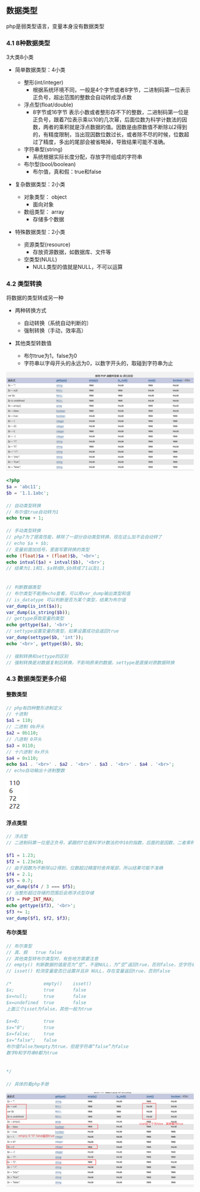 ##  数据类型

php是弱类型语言，变量本身没有数据类型

### 4.1 8种数据类型

3大类8小类

- 简单数据类型：4小类
  - 整形(int/integer)
    - 根据系统环境不同，一般是4个字节或者8字节，二进制码第一位表示正负号，超出范围的整数会自动转成浮点数
  - 浮点型(float/double) 
    -  8字节或16字节 表示小数或者整形存不下的整数，二进制码第一位是正负号，跟着7位表示乘以10的几次幂，后面位数为科学计数法的因数，两者的乘积就是浮点数据的值。因数是由原数值不断除以2得到的，有精度限制，当出现因数位数过长，或者除不尽的时候，位数超过了精度，多出的尾部会被省略掉，导致结果可能不准确。
  - 字符串型(string)
    - 系统根据实际长度分配，存放字符组成的字符串
  - 布尔型(bool/boolean)
    - 布尔值，真和假：true和false

- 复杂数据类型：2小类
  - 对象类型： object
    - 面向对象
  - 数组类型： array
    - 存储多个数据

- 特殊数据类型：2小类
  - 资源类型(resource)
    - 存放资源数据，如数据库、文件等
  - 空类型(NULL)
    - NULL类型的值就是NULL，不可以运算



### 4.2 类型转换

将数据的类型转成另一种

- 两种转换方式
  - 自动转换（系统自动判断的）
  - 强制转换（手动，效率高）



- 其他类型转数值
  - 布尔true为1，false为0
  - 字符串以字母开头的永远为0，以数字开头的，取碰到字符串为止

![image-20201210144434902](.\img\image-20201210144434902.png)

```php
<?php
$a = 'abc11';
$b = '1.1.1abc';

// 自动类型转换
// 布尔值true自动转为1
echo true + 1;

// 手动类型转换
// php7为了提高性能，移除了一部分自动类型转换，现在这么加不会自动转了
// echo $a + $b;
// 变量前面加括号，里面写要转换的类型
echo (float)$a + (float)$b, '<br>';
echo intval($a) + intval($b), '<br>';
// 结果为1.1和1，$a转成0,$b转成了1以及1.1


// 判断数据类型
// 布尔类型不能用echo查看，可以用var_dump输出类型和值
// is_datatype 可以判断是否为某个类型，结果为布尔值
var_dump(is_int($a));
var_dump(is_string($b));
// gettype获取变量的类型
echo gettype($a), '<br>';
// settype设置变量的类型，如果设置成功会返回true
var_dump(settype($b, 'int'));
echo '<br>', gettype($b), $b;

// 强制转换和settype的区别
// 强制转换是对数据复制后转换，不影响原来的数据，settype是直接对原数据转换
```

### 4.3 数据类型更多介绍

#### 整数类型

```php
// php有四种整形进制定义
// 十进制
$a1 = 110;
// 二进制 0b开头
$a2 = 0b110;
// 八进制 0开头
$a3 = 0110;
// 十六进制 0x开头
$a4 = 0x110;
echo $a1 . '<br>' . $a2 . '<br>' . $a3 . '<br>' . $a4 . '<br>';
// echo自动输出十进制整数
```

![image-20201210160041925](.\img\image-20201210160041925.png)

#### 浮点类型

```php
// 浮点型
// 二进制码第一位是正负号，紧跟的7位是科学计数法的中10的指数，后面的是因数，二者乘积就是存储的数值

$f1 = 1.23;
$f2 = 1.23e10;
// 由于因数为不断除以2得到，位数超过精度时舍弃尾部，所以结果可能不准确
$f4 = 2.1;
$f5 = 0.7;
var_dump($f4 / 3 === $f5);
// 当整形超过存储的范围后会用浮点型存储
$f3 = PHP_INT_MAX;
echo gettype($f3), '<br>';
$f3 += 1;
var_dump($f1, $f2, $f3);
```



#### 布尔类型

```php
// 布尔类型
// 真、假   true false
// 其他类型转布尔类型时，有些地方需要注意
// empty() 判断数据的值是否为“空”，不是NULL，为“空”返回true，否则false，空字符串空数组都是true
// isset() 检测变量是否已设置并且非 NULL，存在变量返回true，否则false

/*            empty()    isset()
$x;           true       false
$x=null;      true       false
$x=undefined  true       false
上面三个isset为false，其他一般为true

$x=0;         true
$x="0";       true
$x=false;     true
$x="false";   false
布尔值false为empty为true，但是字符串“false”为false
数字0和字符串0都为true


*/

// 具体的看php手册
```



![image-20201210173317421](.\img\image-20201210173317421.png)

